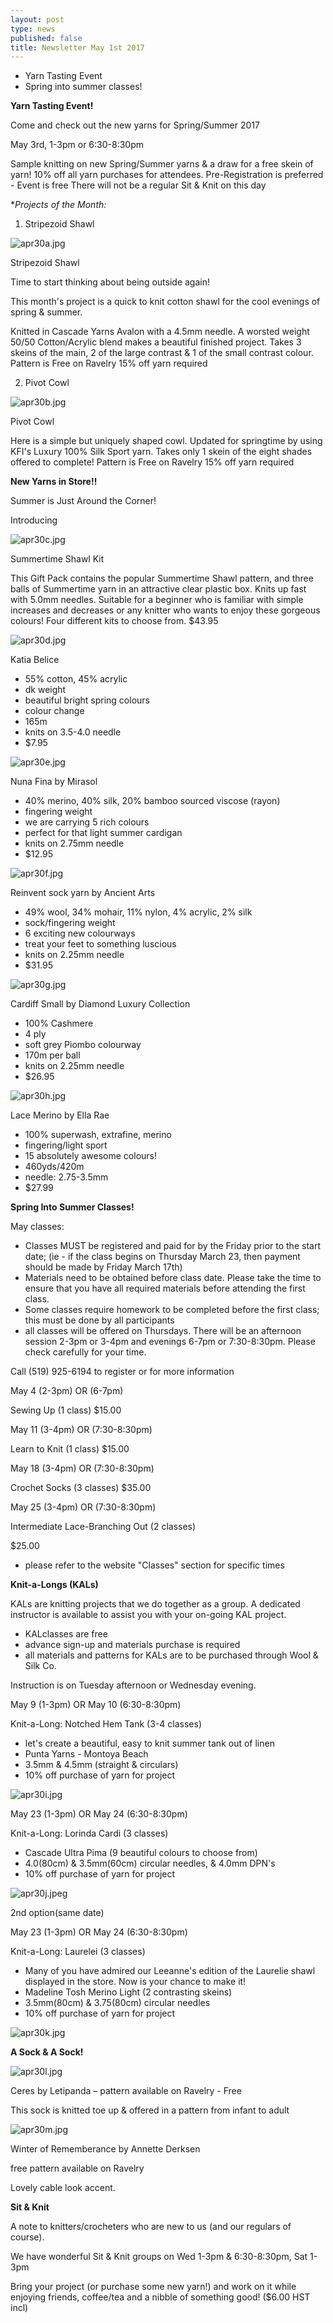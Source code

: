 ```yaml
---
layout: post
type: news
published: false
title: Newsletter May 1st 2017
---
```

- Yarn Tasting Event
- Spring into summer classes!

**Yarn Tasting Event!**

Come and check out the new yarns for Spring/Summer 2017

May 3rd, 1-3pm or 6:30-8:30pm

Sample knitting on new Spring/Summer yarns & a draw for a free skein of yarn! 10% off all yarn purchases for attendees. Pre-Registration is preferred - Event is free There will not be a regular Sit & Knit on this day 

 
**Projects of the Month:*

1) Stripezoid Shawl

![apr30a.jpg]({{site.baseurl}}/news/img/apr30a.jpg)

Stripezoid Shawl  
 
Time to start thinking about being outside again!  

This month's project is a quick to knit cotton shawl for the cool evenings of spring & summer.

Knitted in Cascade Yarns Avalon with a 4.5mm needle. A worsted weight 50/50 Cotton/Acrylic blend makes a beautiful finished project. Takes 3 skeins of the main, 2 of the large contrast & 1 of the small contrast colour. Pattern is Free on Ravelry 15% off yarn required

2) Pivot Cowl

![apr30b.jpg]({{site.baseurl}}/news/img/apr30b.jpg)

Pivot Cowl

Here is a simple but uniquely shaped cowl. Updated for springtime by using KFI's Luxury 100% Silk Sport yarn.  Takes only 1 skein of the eight shades offered to complete! Pattern is Free on Ravelry 15% off yarn required
 

**New Yarns in Store!!**

Summer is Just Around the Corner!

Introducing

![apr30c.jpg]({{site.baseurl}}/news/img/apr30c.jpg)

Summertime Shawl Kit
 
This Gift Pack contains the popular Summertime Shawl pattern, and three balls of Summertime yarn in an attractive clear plastic box. Knits up fast with 5.0mm needles. Suitable for a beginner who is familiar with simple increases and decreases or any knitter who wants to enjoy these gorgeous colours!  Four different kits to choose from.
$43.95

![apr30d.jpg]({{site.baseurl}}/news/img/apr30d.jpg)

Katia Belice
 
- 55% cotton, 45% acrylic
- dk weight
- beautiful bright spring colours
- colour change
- 165m
- knits on 3.5-4.0 needle
- $7.95

![apr30e.jpg]({{site.baseurl}}/news/img/apr30e.jpg)

Nuna Fina by Mirasol
 
- 40% merino, 40% silk, 20% bamboo sourced viscose (rayon)
- fingering weight
- we are carrying 5 rich colours
- perfect for that light summer cardigan
- knits on 2.75mm needle
- $12.95

![apr30f.jpg]({{site.baseurl}}/news/img/apr30f.jpg)

Reinvent sock yarn by Ancient Arts
 
- 49% wool, 34% mohair, 11% nylon, 4% acrylic, 2% silk
- sock/fingering weight
- 6 exciting new colourways 
- treat your feet to something luscious
- knits on 2.25mm needle
- $31.95

![apr30g.jpg]({{site.baseurl}}/news/img/apr30g.jpg)

Cardiff Small by Diamond Luxury Collection
 
- 100% Cashmere
- 4 ply
- soft grey Piombo colourway 
- 170m per ball 
- knits on 2.25mm needle
- $26.95

![apr30h.jpg]({{site.baseurl}}/news/img/apr30h.jpg)

Lace Merino by Ella Rae

- 100% superwash, extrafine, merino
- fingering/light sport
- 15 absolutely awesome colours!
- 460yds/420m
- needle: 2.75-3.5mm
- $27.99
 

**Spring Into Summer Classes!**

May classes:

- Classes MUST  be registered and paid for by the Friday prior to the start date; (ie - if the class begins on Thursday March 23, then payment should be made by Friday March 17th)
- Materials need to be obtained before class date.  Please take the time to ensure that you have all required materials before attending the first class.
- Some classes require homework to be completed before the first class; this must be done by all participants
- all classes will be offered on Thursdays. There will be an afternoon session 2-3pm or 3-4pm and evenings 6-7pm or 7:30-8:30pm. Please check carefully for your time.

Call (519) 925-6194  to register or for more information 

May 4 (2-3pm) OR (6-7pm)

Sewing Up                             (1 class)  $15.00


May 11 (3-4pm) OR (7:30-8:30pm)

Learn to Knit                         (1 class)   $15.00

May 18 (3-4pm)  OR  (7:30-8:30pm)

Crochet Socks                     (3 classes)        $35.00

May 25 (3-4pm)  OR  (7:30-8:30pm)

Intermediate Lace-Branching Out  (2 classes)  

$25.00
 
- please refer to the website "Classes" section for 
  specific times


**Knit-a-Longs (KALs)**

KALs are knitting projects that we do together as a group. A dedicated instructor is available to assist you with your on-going KAL project.

- KALclasses are free
- advance sign-up and materials purchase is required 
- all materials and patterns for KALs are to be purchased through Wool & Silk Co. 

Instruction is on Tuesday afternoon or Wednesday evening.

May 9 (1-3pm)  OR May 10 (6:30-8:30pm)

Knit-a-Long:   Notched Hem Tank  (3-4 classes)
                     
- let's create a beautiful, easy to knit summer tank out of linen
- Punta Yarns - Montoya Beach
- 3.5mm & 4.5mm (straight & circulars) 
- 10% off purchase of yarn for project

![apr30i.jpg]({{site.baseurl}}/news/img/apr30i.jpg)

May 23 (1-3pm)  OR  May 24 (6:30-8:30pm)

Knit-a-Long:   Lorinda Cardi  (3 classes) 
  
- Cascade Ultra Pima (9 beautiful colours to choose from)
- 4.0(80cm) & 3.5mm(60cm) circular needles, & 4.0mm DPN's
- 10% off purchase of yarn for project

![apr30j.jpeg]({{site.baseurl}}/news/img/apr30j.jpeg)

2nd option(same date)

May 23 (1-3pm)  OR  May 24 (6:30-8:30pm)

Knit-a-Long:  Laurelei (3 classes) 
 
- Many of you have admired our Leeanne's edition of the Laurelie shawl displayed in the store. Now is your chance to make it!
- Madeline Tosh Merino Light (2 contrasting skeins)
- 3.5mm(80cm)  & 3.75(80cm) circular needles
- 10% off purchase of yarn for project

![apr30k.jpg]({{site.baseurl}}/news/img/apr30k.jpg)


**A Sock & A Sock!**

![apr30l.jpg]({{site.baseurl}}/news/img/apr30l.jpg)

Ceres by Letipanda – pattern available on Ravelry - Free

This sock is knitted toe up & offered in a pattern from infant to  adult

![apr30m.jpg]({{site.baseurl}}/news/img/apr30m.jpg)

Winter of Rememberance by Annette Derksen

free  pattern available on Ravelry 

Lovely cable look accent. 


**Sit & Knit**
 
A note to knitters/crocheters who are new to us (and our regulars of course).

We have wonderful Sit & Knit groups on Wed 1-3pm & 6:30-8:30pm, Sat 1-3pm
 
Bring your project (or purchase some new yarn!) and work on it while enjoying friends, coffee/tea and a nibble of something good!  ($6.00 HST incl)
